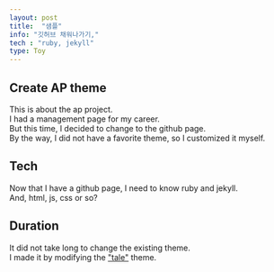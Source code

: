 ```yaml
---
layout: post
title:  "샘플"
info: "깃허브 채워나가기,"
tech : "ruby, jekyll"
type: Toy
---
```


## Create AP theme
This is about the ap project.  
I had a management page for my career.  
But this time, I decided to change to the github page.  
By the way, I did not have a favorite theme, so I customized it myself.  


## Tech
Now that I have a github page, I need to know ruby and jekyll.  
And, html, js, css or so?  


## Duration
It did not take long to change the existing theme.  
I made it by modifying the ["tale"](https://github.com/chesterhow/tale) theme.  
